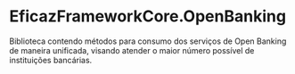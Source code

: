 # EficazFrameworkCore.OpenBanking
Biblioteca contendo métodos para consumo dos serviços de Open Banking de maneira unificada, visando atender o maior número possível de instituições bancárias.
